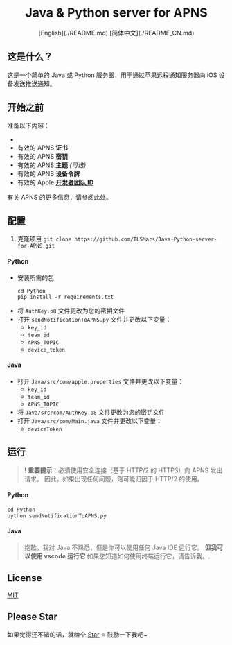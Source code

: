 <h1 align="center">Java & Python server for APNS</h1>

<p align="center">[English](./README.md) [简体中文](./README_CN.md)</p>

## 这是什么？

这是一个简单的 Java 或 Python 服务器，用于通过苹果远程通知服务器向 iOS 设备发送推送通知。

## 开始之前

准备以下内容：

-
-   有效的 APNS **证书**
-   有效的 APNS **密钥**
-   有效的 APNS **主题** _(可选)_
-   有效的 APNS **设备令牌**
-   有效的 Apple [**开发者团队 ID**](https://developer.apple.com/account)

有关 APNS 的更多信息，请参阅[此处](https://developer.apple.com/documentation/usernotifications/setting_up_a_remote_notification_server/establishing_a_token-based_connection_to_apns)。

## 配置

1. 克隆项目
   `git clone https://github.com/TLSMars/Java-Python-server-for-APNS.git`

#### Python

-   安装所需的包
    ```shell
    cd Python
    pip install -r requirements.txt
    ```
-   将 `AuthKey.p8` 文件更改为您的密钥文件
-   打开 `sendNotificationToAPNS.py` 文件并更改以下变量：
    -   `key_id`
    -   `team_id`
    -   `APNS_TOPIC`
    -   `device_token`

#### Java

-   打开 `Java/src/com/apple.properties` 文件并更改以下变量：
    -   `key_id`
    -   `team_id`
    -   `APNS_TOPIC`
-   将 `Java/src/com/AuthKey.p8` 文件更改为您的密钥文件
-   打开 `Java/src/com/Main.java` 文件并更改以下变量：
    -   `deviceToken`

## 运行

> **! 重要提示**：必须使用安全连接（基于 HTTP/2 的 HTTPS）向 APNS 发出请求。
> 因此，如果出现任何问题，则可能归因于 HTTP/2 的使用。

#### Python

```shell
cd Python
python sendNotificationToAPNS.py
```

#### Java

> 抱歉，我对 Java 不熟悉，但是你可以使用任何 Java IDE 运行它。
> **但我可以使用 vscode 运行它**
> 如果您知道如何使用终端运行它，请告诉我。.

## License

[MIT](https://choosealicense.com/licenses/mit/)

## Please Star

如果觉得还不错的话，就给个 [Star](https://github.com/TLSMars/Java-Python-server-for-APNS.git) ⭐️ 鼓励一下我吧~
